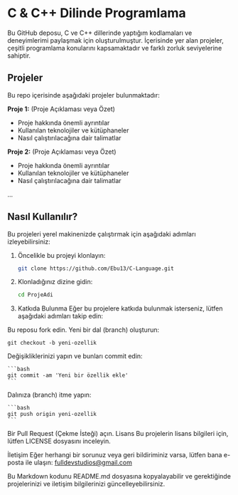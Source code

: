 # C & C++ Dilinde Programlama

Bu GitHub deposu, C ve C++ dillerinde yaptığım kodlamaları ve deneyimlerimi paylaşmak için oluşturulmuştur. İçerisinde yer alan projeler, çeşitli programlama konularını kapsamaktadır ve farklı zorluk seviyelerine sahiptir.

## Projeler

Bu repo içerisinde aşağıdaki projeler bulunmaktadır:

**Proje 1:** (Proje Açıklaması veya Özet)

- Proje hakkında önemli ayrıntılar
- Kullanılan teknolojiler ve kütüphaneler
- Nasıl çalıştırılacağına dair talimatlar

**Proje 2:** (Proje Açıklaması veya Özet)

- Proje hakkında önemli ayrıntılar
- Kullanılan teknolojiler ve kütüphaneler
- Nasıl çalıştırılacağına dair talimatlar

...

## Nasıl Kullanılır?

Bu projeleri yerel makinenizde çalıştırmak için aşağıdaki adımları izleyebilirsiniz:

1. Öncelikle bu projeyi klonlayın:

   ```bash
   git clone https://github.com/Ebu13/C-Language.git
   ```

2. Klonladığınız dizine gidin:

   ```bash
   cd ProjeAdi
   ```

3. Katkıda Bulunma
   Eğer bu projelere katkıda bulunmak isterseniz, lütfen aşağıdaki adımları takip edin:

Bu reposu fork edin.
Yeni bir dal (branch) oluşturun:

    git checkout -b yeni-ozellik


Değişikliklerinizi yapın ve bunları commit edin:

    ```bash
    git commit -am 'Yeni bir özellik ekle'
    ```

Dalınıza (branch) itme yapın:

    ```bash
    git push origin yeni-ozellik
    ```

Bir Pull Request (Çekme İsteği) açın.
Lisans
Bu projelerin lisans bilgileri için, lütfen LICENSE dosyasını inceleyin.

İletişim
Eğer herhangi bir sorunuz veya geri bildiriminiz varsa, lütfen bana e-posta ile ulaşın: fulldevstudios@gmail.com

Bu Markdown kodunu README.md dosyasına kopyalayabilir ve gerektiğinde projelerinizi ve iletişim bilgilerinizi güncelleyebilirsiniz.
